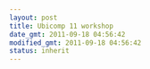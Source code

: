 ```yaml
---
layout: post
title: Ubicomp 11 workshop
date_gmt: 2011-09-18 04:56:42
modified_gmt: 2011-09-18 04:56:42
status: inherit
---
```


